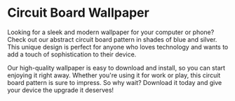 <!--
Write me markdown content of website with wallpaper:

"An abstract circuit board pattern in shades of blue and silver"

The header of the page should not be copy of the text but rather a real content of the website which is using this wallpaper.
-->

<!--font:Open Sans-->

# Circuit Board Wallpaper

Looking for a sleek and modern wallpaper for your computer or phone? Check out our abstract circuit board pattern in shades of blue and silver. This unique design is perfect for anyone who loves technology and wants to add a touch of sophistication to their device.

Our high-quality wallpaper is easy to download and install, so you can start enjoying it right away. Whether you're using it for work or play, this circuit board pattern is sure to impress. So why wait? Download it today and give your device the upgrade it deserves!
